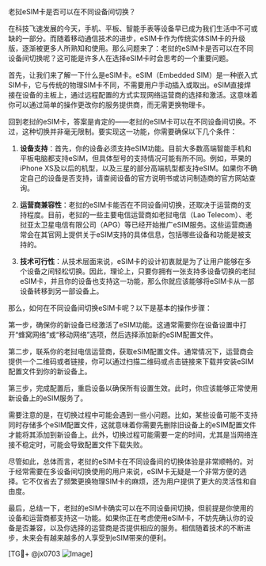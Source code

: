 老挝eSIM卡是否可以在不同设备间切换？

在科技飞速发展的今天，手机、平板、智能手表等设备早已成为我们生活中不可或缺的一部分。而随着移动通信技术的进步，eSIM卡作为传统实体SIM卡的升级版，逐渐被更多人所熟知和使用。那么问题来了：老挝的eSIM卡是否可以在不同设备间切换呢？这可能是许多人在选择eSIM卡时会思考的一个重要问题。

首先，让我们来了解一下什么是eSIM卡。eSIM（Embedded SIM）是一种嵌入式SIM卡，它与传统的物理SIM卡不同，不需要用户手动插入或取出。eSIM直接焊接在设备的主板上，通过远程配置的方式实现网络运营商的选择和激活。这意味着你可以通过简单的操作更改你的服务提供商，而无需更换物理卡。

回到老挝的eSIM卡，答案是肯定的——老挝的eSIM卡可以在不同设备间切换。不过，这种切换并非毫无限制。要实现这一功能，你需要确保以下几个条件：

1. **设备支持**：首先，你的设备必须支持eSIM功能。目前大多数高端智能手机和平板电脑都支持eSIM，但具体型号的支持情况可能有所不同。例如，苹果的iPhone XS及以后的机型，以及三星的部分高端机型都支持eSIM。如果你不确定自己的设备是否支持，请查阅设备的官方说明书或访问制造商的官方网站查询。

2. **运营商兼容性**：老挝的eSIM卡能否在不同设备间切换，还取决于运营商的支持程度。目前，老挝的一些主要电信运营商如老挝电信（Lao Telecom）、老挝亚太卫星电信有限公司（APG）等已经开始推广eSIM服务。这些运营商通常会在其官网上提供关于eSIM支持的具体信息，包括哪些设备和功能是被支持的。

3. **技术可行性**：从技术层面来说，eSIM卡的设计初衷就是为了让用户能够在多个设备之间轻松切换。因此，理论上，只要你拥有一张支持多设备切换的老挝eSIM卡，并且你的设备也支持这一功能，那么你就应该能够将eSIM卡从一部设备转移到另一部设备上。

那么，如何在不同设备间切换eSIM卡呢？以下是基本的操作步骤：

第一步，确保你的新设备已经激活了eSIM功能。这通常需要你在设备设置中打开“蜂窝网络”或“移动网络”选项，然后选择添加新的eSIM配置文件。

第二步，联系你的老挝电信运营商，获取eSIM配置文件。通常情况下，运营商会提供一个二维码或者链接，你可以通过扫描二维码或点击链接来下载并安装eSIM配置文件到你的新设备上。

第三步，完成配置后，重启设备以确保所有设置生效。此时，你应该能够正常使用新设备上的eSIM服务了。

需要注意的是，在切换过程中可能会遇到一些小问题。比如，某些设备可能不支持同时存储多个eSIM配置文件，这就意味着你需要先删除旧设备上的eSIM配置文件才能将其添加到新设备上。此外，切换过程可能需要一定的时间，尤其是当网络连接不稳定时，可能会导致配置文件下载失败。

尽管如此，总体而言，老挝的eSIM卡在不同设备间的切换体验是非常顺畅的。对于经常需要在多设备间切换使用的用户来说，eSIM卡无疑是一个非常方便的选择。它不仅省去了频繁更换物理SIM卡的麻烦，还为用户提供了更大的灵活性和自由度。

最后，总结一下，老挝的eSIM卡确实可以在不同设备间切换，但前提是你使用的设备和运营商都支持这一功能。如果你正在考虑使用eSIM卡，不妨先确认你的设备是否兼容，以及你选择的运营商是否提供相应的服务。相信随着技术的不断进步，未来会有越来越多的人享受到eSIM带来的便利。

[TG💪+ @jx0703 ![Image](https://github.com/user-attachments/assets/dbca1d08-cadb-493c-b0ec-ad6f7a83f270)]